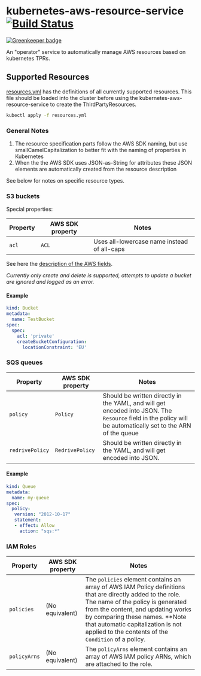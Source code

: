 # kubernetes-aws-resource-service [![Build Status](https://travis-ci.org/Collaborne/kubernetes-aws-resource-service.svg?branch=master)](https://travis-ci.org/Collaborne/kubernetes-aws-resource-service)

[![Greenkeeper badge](https://badges.greenkeeper.io/Collaborne/kubernetes-aws-resource-service.svg)](https://greenkeeper.io/)

An "operator" service to automatically manage AWS resources based on kubernetes TPRs.

## Supported Resources

[resources.yml](/resources.yml) has the definitions of all currently supported resources. This file should be loaded into the cluster before using the kubernetes-aws-resource-service to create the ThirdPartyResources.

```sh
kubectl apply -f resources.yml
```

### General Notes

1. The resource specification parts follow the AWS SDK naming, but use smallCamelCapitalization to better fit with the naming of properties in Kubernetes
2. When the the AWS SDK uses JSON-as-String for attributes these JSON elements are automatically created from the resource description

See below for notes on specific resource types.

### S3 buckets

Special properties:

| Property | AWS SDK property | Notes
|----------|------------------|------
| `acl`    | `ACL`            | Uses all-lowercase name instead of all-caps

See here the [description of the AWS fields](http://docs.aws.amazon.com/AmazonS3/latest/API/RESTBucketPUT.html).

_Currently only create and delete is supported, attempts to update a bucket are ignored and logged as an error._

#### Example

  ```yaml
  kind: Bucket
  metadata:
    name: TestBucket
  spec:
    spec:
      acl: 'private'
      createBucketConfiguration:
        locationConstraint: 'EU'
  ```

### SQS queues

| Property        | AWS SDK property | Notes
|-----------------|------------------|------
| `policy`        | `Policy`         | Should be written directly in the YAML, and will get encoded into JSON. The `Resource` field in the policy will be automatically set to the ARN of the queue
| `redrivePolicy` | `RedrivePolicy`  | Should be written directly in the YAML, and will get encoded into JSON.
#### Example

  ```yaml
  kind: Queue
  metadata:
    name: my-queue
  spec:
    policy:
     version: "2012-10-17"
     statement:
     - effect: Allow
       action: "sqs:*"
  ```

### IAM Roles

| Property     | AWS SDK property | Notes
|--------------|------------------|------
| `policies`   | (No equivalent)  | The `policies` element contains an array of AWS IAM Policy definitions that are directly added to the role. The name of the policy is generated from the content, and updating works by comparing these names. **Note that automatic capitalization is not applied to the contents of the `Condition` of a policy.
| `policyArns` | (No equivalent)  | The `policyArns` element contains an array of AWS IAM policy ARNs, which are attached to the role.